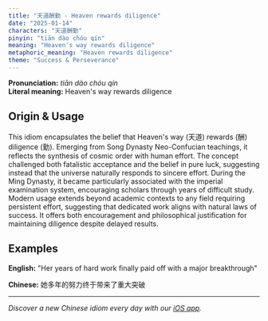 ```yaml
---
title: "天道酬勤 - Heaven rewards diligence"
date: "2025-01-14"
characters: "天道酬勤"
pinyin: "tiān dào chóu qín"
meaning: "Heaven's way rewards diligence"
metaphoric_meaning: "Heaven rewards diligence"
theme: "Success & Perseverance"
---
```


**Pronunciation:** *tiān dào chóu qín*  
**Literal meaning:** Heaven's way rewards diligence

## Origin & Usage

This idiom encapsulates the belief that Heaven's way (天道) rewards (酬) diligence (勤). Emerging from Song Dynasty Neo-Confucian teachings, it reflects the synthesis of cosmic order with human effort. The concept challenged both fatalistic acceptance and the belief in pure luck, suggesting instead that the universe naturally responds to sincere effort. During the Ming Dynasty, it became particularly associated with the imperial examination system, encouraging scholars through years of difficult study. Modern usage extends beyond academic contexts to any field requiring persistent effort, suggesting that dedicated work aligns with natural laws of success. It offers both encouragement and philosophical justification for maintaining diligence despite delayed results.

## Examples

**English:** "Her years of hard work finally paid off with a major breakthrough"

**Chinese:** 她多年的努力终于带来了重大突破

---

*Discover a new Chinese idiom every day with our [iOS app](https://apps.apple.com/us/app/daily-chinese-idioms/id6670238264).*
